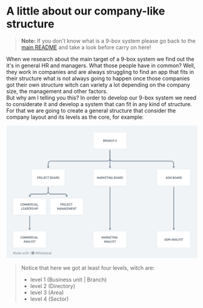 # A little about our company-like structure

> **Note:** If you don't know what is a 9-box system  please go back to the [main README](../readme.md) and take a look before carry on here!

When we research about the main target of a 9-box system we find out the it's in general HR and managers. What those people have in common? Well, they work in companies and are always struggling to find an app that fits in their structure what is not always going to happen once those companies got their own structure witch can variety a lot depending on the company size, the management and other factors.</br>
But why am I telling you this?
In order to develop our 9-box system we need to considerate it and develop a system that can fit in any kind of structure. For that we are going to create a general structure that consider the company layout and its levels as the core, for example:

![company-structure-example](./assets/company-structure-example.png)

> Notice that here we got at least four levels, witch are:
> - level 1 (Business unit | Branch)
> - level 2 (Directory)
> - level 3 (Area)
> - level 4 (Sector)
